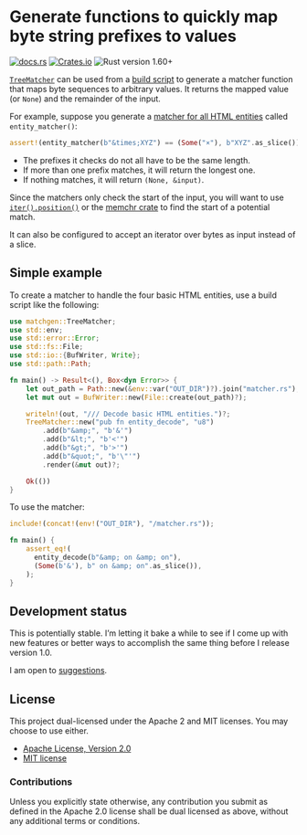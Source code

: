 # Generate functions to quickly map byte string prefixes to values

[![docs.rs](https://img.shields.io/docsrs/matchgen)][docs.rs]
[![Crates.io](https://img.shields.io/crates/v/matchgen)][crates.io]
![Rust version 1.60+](https://img.shields.io/badge/Rust%20version-1.60%2B-success)

[`TreeMatcher`] can be used from a [build script] to generate a matcher
function that maps byte sequences to arbitrary values. It returns the mapped
value (or `None`) and the remainder of the input.

For example, suppose you generate a [matcher for all HTML entities][htmlize]
called `entity_matcher()`:

```rust
assert!(entity_matcher(b"&times;XYZ") == (Some("×"), b"XYZ".as_slice()));
```

  * The prefixes it checks do not all have to be the same length.
  * If more than one prefix matches, it will return the longest one.
  * If nothing matches, it will return `(None, &input)`.

Since the matchers only check the start of the input, you will want to use
[`iter().position()`] or the [memchr crate][memchr] to find the start of a
potential match.

It can also be configured to accept an iterator over bytes as input instead of
a slice.

## Simple example

To create a matcher to handle the four basic HTML entities, use a build script
like the following:

```rust
use matchgen::TreeMatcher;
use std::env;
use std::error::Error;
use std::fs::File;
use std::io::{BufWriter, Write};
use std::path::Path;

fn main() -> Result<(), Box<dyn Error>> {
    let out_path = Path::new(&env::var("OUT_DIR")?).join("matcher.rs");
    let mut out = BufWriter::new(File::create(out_path)?);

    writeln!(out, "/// Decode basic HTML entities.")?;
    TreeMatcher::new("pub fn entity_decode", "u8")
        .add(b"&amp;", "b'&'")
        .add(b"&lt;", "b'<'")
        .add(b"&gt;", "b'>'")
        .add(b"&quot;", "b'\"'")
        .render(&mut out)?;

    Ok(())
}
```

To use the matcher:

```rust
include!(concat!(env!("OUT_DIR"), "/matcher.rs"));

fn main() {
    assert_eq!(
      entity_decode(b"&amp; on &amp; on"),
      (Some(b'&'), b" on &amp; on".as_slice()),
    );
}
```

## Development status

This is potentially stable. I’m letting it bake a while to see if I come up with
new features or better ways to accomplish the same thing before I release
version 1.0.

I am open to [suggestions][issues].

## License

This project dual-licensed under the Apache 2 and MIT licenses. You may choose
to use either.

  * [Apache License, Version 2.0](LICENSE-APACHE)
  * [MIT license](LICENSE-MIT)

### Contributions

Unless you explicitly state otherwise, any contribution you submit as defined
in the Apache 2.0 license shall be dual licensed as above, without any
additional terms or conditions.

[docs.rs]: https://docs.rs/matchgen/latest/matchgen/
[crates.io]: https://crates.io/crates/matchgen
[`TreeMatcher`]: https://docs.rs/matchgen/latest/matchgen/struct.TreeMatcher.html
[build script]: https://doc.rust-lang.org/cargo/reference/build-scripts.html
[`iter().position()`]: https://doc.rust-lang.org/std/iter/trait.Iterator.html#method.position
[memchr]: http://docs.rs/memchr
[htmlize]: https://crates.io/crates/htmlize
[issues]: https://github.com/danielparks/matchgen/issues
